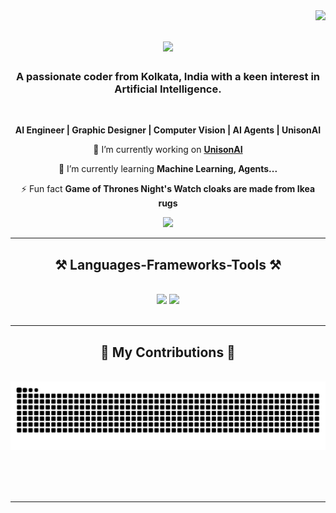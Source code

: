 <img align="right" src="https://visitor-badge.laobi.icu/badge?page_id=E5Anant.E5Anant" />

<h1 align="center">
    <img src="https://readme-typing-svg.herokuapp.com/?font=Righteous&size=35&center=true&vCenter=true&width=500&height=70&duration=4000&lines=Hi+There!+👋;+I'm+Anant+Sharma!;" />
</h1>

<h3 align="center">A passionate coder from Kolkata, India with a keen interest in Artificial Intelligence.</h3>

<br/>

<div align="center">

 **AI Engineer | Graphic Designer | Computer Vision |
 AI Agents | UnisonAI**
 
 🔭 I’m currently working on **[UnisonAI](github.com/UnisonAI)**
 
 🌱 I’m currently learning **Machine Learning, Agents...**

⚡ Fun fact **Game of Thrones Night's Watch cloaks are made from Ikea rugs**

 </div>

</div>
 
<div align="center"> 
  <a href="mailto:e5anant2011@gmail.com">
    <img src="https://img.shields.io/badge/Gmail-333333?style=for-the-badge&logo=gmail&logoColor=red" />
  </a>
</div>

 <hr/>
 
<h2 align="center">⚒️ Languages-Frameworks-Tools ⚒️</h2>
<br/>
<div align="center">
    <img src="https://skillicons.dev/icons?i=bootstrap,html,css,vscode,github,figma,git" />
    <img src="https://skillicons.dev/icons?i=python,javascript,mysql" /><br>
</div>

<br/>
<hr/>

<div align="center">
  <h2>🐍 My Contributions 🐍</h2>
  <br>
  <img alt="snake eating my contributions" src="https://raw.githubusercontent.com/E5Anant/E5Anant/output/github-contribution-grid-snake.svg" />
  
  <br/><br/><br/>
</div>

<hr/>
